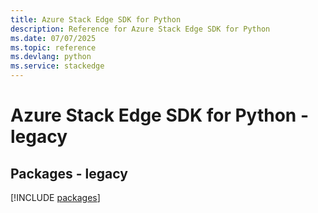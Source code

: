 ```yaml
---
title: Azure Stack Edge SDK for Python
description: Reference for Azure Stack Edge SDK for Python
ms.date: 07/07/2025
ms.topic: reference
ms.devlang: python
ms.service: stackedge
---
```

# Azure Stack Edge SDK for Python - legacy
## Packages - legacy
[!INCLUDE [packages](stack-edge-index.md)]